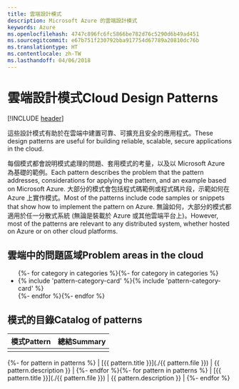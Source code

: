 ```yaml
---
title: 雲端設計模式
description: Microsoft Azure 的雲端設計模式
keywords: Azure
ms.openlocfilehash: 4747c896fc6fc5866be782d76c5290d6b49ad451
ms.sourcegitcommit: e67b751f230792bba917754d67789a20810dc76b
ms.translationtype: HT
ms.contentlocale: zh-TW
ms.lasthandoff: 04/06/2018
---
```

# <a name="cloud-design-patterns"></a><span data-ttu-id="ba9bf-104">雲端設計模式</span><span class="sxs-lookup"><span data-stu-id="ba9bf-104">Cloud Design Patterns</span></span>

[!INCLUDE [header](../../_includes/header.md)]

<span data-ttu-id="ba9bf-105">這些設計模式有助於在雲端中建置可靠、可擴充且安全的應用程式。</span><span class="sxs-lookup"><span data-stu-id="ba9bf-105">These design patterns are useful for building reliable, scalable, secure applications in the cloud.</span></span>

<span data-ttu-id="ba9bf-106">每個模式都會說明模式處理的問題、套用模式的考量，以及以 Microsoft Azure 為基礎的範例。</span><span class="sxs-lookup"><span data-stu-id="ba9bf-106">Each pattern describes the problem that the pattern addresses, considerations for applying the pattern, and an example based on Microsoft Azure.</span></span> <span data-ttu-id="ba9bf-107">大部分的模式會包括程式碼範例或程式碼片段，示範如何在 Azure 上實作模式。</span><span class="sxs-lookup"><span data-stu-id="ba9bf-107">Most of the patterns include code samples or snippets that show how to implement the pattern on Azure.</span></span> <span data-ttu-id="ba9bf-108">無論如何，大部分的模式都適用於任一分散式系統 (無論是裝載於 Azure 或其他雲端平台上)。</span><span class="sxs-lookup"><span data-stu-id="ba9bf-108">However, most of the patterns are relevant to any distributed system, whether hosted on Azure or on other cloud platforms.</span></span>

## <a name="problem-areas-in-the-cloud"></a><span data-ttu-id="ba9bf-109">雲端中的問題區域</span><span class="sxs-lookup"><span data-stu-id="ba9bf-109">Problem areas in the cloud</span></span>

<ul id="categories" class="panel">
<span data-ttu-id="ba9bf-110">{%- for category in categories %}</span><span class="sxs-lookup"><span data-stu-id="ba9bf-110">{%- for category in categories %}</span></span>
    <li>
    <span data-ttu-id="ba9bf-111">{% include 'pattern-category-card' %}</span><span class="sxs-lookup"><span data-stu-id="ba9bf-111">{% include 'pattern-category-card' %}</span></span>
    </li>
<span data-ttu-id="ba9bf-112">{%- endfor %}</span><span class="sxs-lookup"><span data-stu-id="ba9bf-112">{%- endfor %}</span></span>
</ul>

## <a name="catalog-of-patterns"></a><span data-ttu-id="ba9bf-113">模式的目錄</span><span class="sxs-lookup"><span data-stu-id="ba9bf-113">Catalog of patterns</span></span>

| <span data-ttu-id="ba9bf-114">模式</span><span class="sxs-lookup"><span data-stu-id="ba9bf-114">Pattern</span></span> | <span data-ttu-id="ba9bf-115">總結</span><span class="sxs-lookup"><span data-stu-id="ba9bf-115">Summary</span></span> |
|---------|---------|
|         |         |

<span data-ttu-id="ba9bf-116">{%- for pattern in patterns %} | [{{ pattern.title }}](./{{ pattern.file }}) | {{ pattern.description }} | {%- endfor %}</span><span class="sxs-lookup"><span data-stu-id="ba9bf-116">{%- for pattern in patterns %} | [{{ pattern.title }}](./{{ pattern.file }}) | {{ pattern.description }} | {%- endfor %}</span></span>
